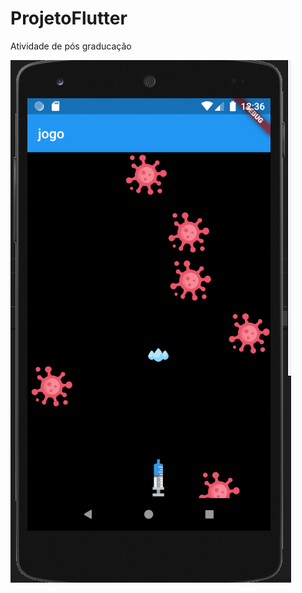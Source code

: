 # ProjetoFlutter
Atividade de pós graducação


![alt text](https://github.com/devdiegoelias/ProjetoFlutter/blob/main/Jogoflutter.PNG)
